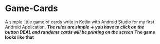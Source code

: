 # Game-Cards
A simple little game of cards write in Kotlin with Android Studio for my first Android Application.
***The rules are simple -> you have to click on the button DEAL and randoms cards will be printing on the screen***
**The game looks like that**
